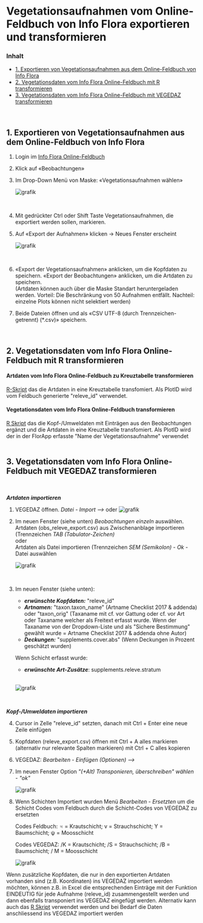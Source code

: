 # Vegetationsaufnahmen vom Online-Feldbuch von Info Flora exportieren und transformieren


<a name="inhalt"></a>
### Inhalt
- [1. Exportieren von Vegetationsaufnahmen aus dem Online-Feldbuch von Info Flora](#export)
- [2. Vegetationsdaten vom Info Flora Online-Feldbuch mit R transformieren](#Rtransformieren)
- [3. Vegetationsdaten vom Info Flora Online-Feldbuch mit VEGEDAZ transformieren](#VEGEDAZtransformieren)
<br />

<a name="export"></a>
## 1. Exportieren von Vegetationsaufnahmen aus dem Online-Feldbuch von Info Flora

1. Login im [Info Flora Online-Feldbuch](https://auth.infoflora.ch/de/login)

2. Klick auf «Beobachtungen»
   
3. Im Drop-Down Menü von Maske: «Vegetationsaufnahmen wählen»
   <br />
   
   ![grafik](https://github.com/smwidmer/vegetationsdaten_info_flora_feldbuch/assets/89586146/c1c31b31-7b5a-4050-95c8-7f5cc708dba9)
   
   <br />

5. Mit gedrückter Ctrl oder Shift Taste Vegetationsaufnahmen, die exportiert werden sollen, markieren.

6. Auf «Export der Aufnahmen» klicken -> Neues Fenster erscheint
   <br />
   
   ![grafik](https://github.com/smwidmer/vegetationsdaten_info_flora_feldbuch/assets/89586146/66779fcc-d582-425f-a94e-e7caab2e9ce3)
   
   <br />
   
8. «Export der Vegetationsaufnahmen» anklicken, um die Kopfdaten zu speichern. «Export der Beobachtungen» anklicken, um die Artdaten zu speichern.   <br />
   (Artdaten können auch über die Maske Standart heruntergeladen werden. Vorteil: Die Beschränkung von 50 Aufnahmen entfällt. Nachteil: einzelne Plots können nicht selektiert werden)
   

10. Beide Dateien öffnen und als «CSV UTF-8 (durch Trennzeichen-getrennt) (*.csv)» speichern.
<br />


<a name="Rtransformieren"></a>
## 2. Vegetationsdaten vom Info Flora Online-Feldbuch mit R transformieren

#### Artdaten vom Info Flora Online-Feldbuch zu Kreuztabelle transformieren 
[R-Skript](https://github.com/smwidmer/vegetationsdaten_info_flora_feldbuch/blob/main/Artendaten_Info_Flora_FB_de_v.05.R)
das die Artdaten in eine Kreuztabelle transfomiert. Als PlotID wird vom Feldbuch generierte "releve_id" verwendet.


#### Vegetationsdaten vom Info Flora Online-Feldbuch transformieren
[R Skript](Vegetationsdaten_Info_Flora_FB_de_v.01.R) das die Kopf-/Umweldaten mit Einträgen aus den Beobachtungen ergänzt und die Artdaten in eine Kreuztabelle transfomiert. Als PlotID wird der in der FlorApp erfasste "Name der Vegetationsaufnahme" verwendet
<br />
<br />


<a name="VEGEDAZtransformieren"></a>
## 3. Vegetationsdaten vom Info Flora Online-Feldbuch mit VEGEDAZ transformieren
   <br />
   
***Artdaten importieren***

1. VEGEDAZ öffnen. *Datei - Import -->* oder ![grafik](https://github.com/smwidmer/vegetationsdaten_info_flora_feldbuch/assets/89586146/66b117bd-1a9f-4db8-890f-fc6cf144c40a)

2. Im neuen Fenster (siehe unten) *Beobachtungen einzeln* auswählen.
   Artdaten (obs_releve_export.csv) aus Zwischenanblage importieren (Trennzeichen *TAB (Tabulator-Zeichen)*
   <br /> oder    <br />
   Artdaten als Datei importieren (Trennzeichen *SEM (Semikolon)* - *Ok* - Datei auswählen
   <br />
   
   ![grafik](https://github.com/smwidmer/vegetationsdaten_info_flora_feldbuch/assets/89586146/aee38132-daf0-4ba8-bfc5-96c4ce0f0986)

   <br />

3. Im neuen Fenster (siehe unten):
   - ***erwünschte Kopfdaten:*** "releve_id"
   - ***Artnamen:*** "taxon.taxon_name" (Artname Checklist 2017 & addenda) oder "taxon_orig" (Taxaname mit cf. vor Gattung oder cf. vor Art oder Taxaname  welcher als Freitext erfasst wurde. Wenn der Taxaname von der Dropdown-Liste und als "Sichere Bestimmung" gewählt wurde = Artname Checklist 2017 & addenda ohne Autor)
   - ***Deckungen:*** "supplements.cover.abs" (Wenn Deckungen in Prozent geschätzt wurden)
  
   Wenn Schicht erfasst wurde:
   - ***erwünschte Art-Zusätze***: supplements.releve.stratum
   <br />
   
   ![grafik](https://github.com/smwidmer/vegetationsdaten_info_flora_feldbuch/assets/89586146/60d328c3-4450-46d8-a740-c5f284080f8b)

   <br />

***Kopf-/Umweldaten importieren***
   <br />
   
4. Cursor in Zelle "releve_id" setzten, danach mit Ctrl + Enter eine neue Zeile einfügen
5. Kopfdaten (releve_export.csv) öffnen mit Ctrl + A alles markieren (alternativ nur relevante Spalten markieren) mit Ctrl + C alles kopieren
6. VEGEDAZ: *Bearbeiten - Einfügen (Optionen) -->*
7. Im neuen Fenster Option *"(+Alt) Transponieren, überschreiben" wählen - "ok"*
   <br />
   
   ![grafik](https://github.com/smwidmer/vegetationsdaten_info_flora_feldbuch/assets/89586146/1f87eec7-499c-49a2-b3c3-b5d11c50e983)
   <br />
   
8. Wenn Schichten Importiert wurden Menü *Bearbeiten* - *Ersetzten* um die Schicht Codes vom Feldbuch durch die Schicht-Codes von VEGEDAZ zu ersetzten
   <br />
   
   Codes Feldbuch:
   ♃ = Krautschicht; v = Strauchschicht;  Y = Baumschicht; ψ = Moosschicht
      <br />
      
   Codes VEGEDAZ:
   /K = Krautschicht; /S = Strauchschicht; /B = Baumschicht; / M = Moosschicht
   <br />
   
   ![grafik](https://github.com/smwidmer/vegetationsdaten_info_flora_feldbuch/assets/89586146/5a9002dd-2d8c-4431-a902-19e9116c5f27)

Wenn zusätzliche Kopfdaten, die nur in den exportierten Artdaten vorhanden sind (z.B. Koordinaten) ins VEGEDAZ importiert werden möchten, können z.B. in Excel die entsprechenden Einträge mit der Funktion EINDEUTIG für jede Aufnahme (releve_id) zusammengestellt werden und dann ebenfalls transponiert ins VEGEDAZ eingefügt werden.
Alternativ kann auch das [R Skript](Vegetationsdaten_Info_Flora_FB_de_v.01.R) verwendet werden und bei Bedarf die Daten anschliessend ins VEGEDAZ importiert werden


   



